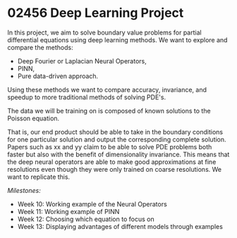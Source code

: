 # 02456 Deep Learning Project

In this project, we aim to solve boundary value problems for partial differential equations using deep learning methods. We want to explore and compare the methods:

- Deep Fourier or Laplacian Neural Operators,
- PINN,
- Pure data-driven approach.

Using these methods we want to compare accuracy, invariance, and speedup to more traditional methods of solving PDE's. 

The data we will be training on is composed of known solutions to the Poisson equation.

That is, our end product should be able to take in the boundary conditions for one particular solution and output the corresponding complete solution. Papers such as xx and yy claim to be able to solve PDE problems both faster but also with the benefit of dimensionality invariance. This means that the deep neural operators are able to make good approximations at fine resolutions even though they were only trained on coarse resolutions. We want to replicate this.


*Milestones:*
- Week 10: Working example of the Neural Operators
- Week 11: Working example of PINN 
- Week 12: Choosing which equation to focus on
- Week 13: Displaying advantages of different models through examples